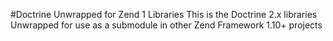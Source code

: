 #Doctrine Unwrapped for Zend 1 Libraries
This is the Doctrine 2.x libraries Unwrapped for use as a submodule in other Zend Framework 1.10+ projects
